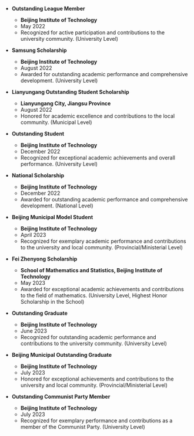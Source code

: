 - **Outstanding League Member**  
  - **Beijing Institute of Technology**  
  - May 2022  
  - Recognized for active participation and contributions to the university community. (University Level)  

- **Samsung Scholarship**  
  - **Beijing Institute of Technology**  
  - August 2022  
  - Awarded for outstanding academic performance and comprehensive development. (University Level)  

- **Lianyungang Outstanding Student Scholarship**  
  - **Lianyungang City, Jiangsu Province**  
  - August 2022  
  - Honored for academic excellence and contributions to the local community. (Municipal Level)  

- **Outstanding Student**  
  - **Beijing Institute of Technology**  
  - December 2022  
  - Recognized for exceptional academic achievements and overall performance. (University Level)  

- **National Scholarship**  
  - **Beijing Institute of Technology**  
  - December 2022  
  - Awarded for outstanding academic performance and comprehensive development. (National Level)  

- **Beijing Municipal Model Student**  
  - **Beijing Institute of Technology**  
  - April 2023  
  - Recognized for exemplary academic performance and contributions to the university and local community. (Provincial/Ministerial Level)  

- **Fei Zhenyong Scholarship**  
  - **School of Mathematics and Statistics, Beijing Institute of Technology**  
  - May 2023  
  - Awarded for exceptional academic achievements and contributions to the field of mathematics. (University Level, Highest Honor Scholarship in the School)  

- **Outstanding Graduate**  
  - **Beijing Institute of Technology**  
  - June 2023  
  - Recognized for outstanding academic performance and contributions to the university community. (University Level)  

- **Beijing Municipal Outstanding Graduate**  
  - **Beijing Institute of Technology**  
  - July 2023  
  - Honored for exceptional achievements and contributions to the university and local community. (Provincial/Ministerial Level)  

- **Outstanding Communist Party Member**  
  - **Beijing Institute of Technology**  
  - July 2023  
  - Recognized for exemplary performance and contributions as a member of the Communist Party. (University Level)  